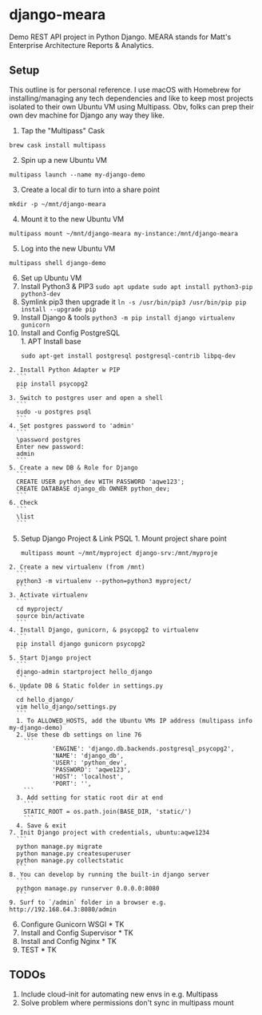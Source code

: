 # django-meara
Demo REST API project in Python Django. MEARA stands for Matt's Enterprise Architecture Reports &amp; Analytics.

## Setup
This outline is for personal reference. I use macOS with Homebrew for installing/managing any tech dependencies and like to keep most projects isolated to their own Ubuntu VM using Multipass. Obv, folks can prep their own dev machine for Django any way they like.

1. Tap the "Multipass" Cask
  ```
  brew cask install multipass
  ```  
2. Spin up a new Ubuntu VM
  ```
  multipass launch --name my-django-demo
  ```
3. Create a local dir to turn into a share point
  ```
  mkdir -p ~/mnt/django-meara
  ```
4. Mount it to the new Ubuntu VM
  ```
  multipass mount ~/mnt/django-meara my-instance:/mnt/django-meara
  ```
5. Log into the new Ubuntu VM
  ```
  multipass shell django-demo
  ```
6. Set up Ubuntu VM
  1. Install Python3 & PIP3
    ```
    sudo apt update
    sudo apt install python3-pip python3-dev
    ```
  2. Symlink pip3 then upgrade it
    ```
    ln -s /usr/bin/pip3 /usr/bin/pip
    pip install --upgrade pip
    ```
  3. Install Django & tools
    ```
    python3 -m pip install django virtualenv gunicorn
    ```
  4. Install and Config PostgreSQL  
    1. APT Install base
      ```
      sudo apt-get install postgresql postgresql-contrib libpq-dev
      ```
    2. Install Python Adapter w PIP
      ```
      pip install psycopg2
      ```
    3. Switch to postgres user and open a shell
      ```
      sudo -u postgres psql
      ```
    4. Set postgres password to 'admin'
      ```
      \password postgres
      Enter new password:
      admin
      ```
    5. Create a new DB & Role for Django
      ```
      CREATE USER python_dev WITH PASSWORD 'aqwe123';
      CREATE DATABASE django_db OWNER python_dev;
      ```
    6. Check
      ```
      \list
      ```
  5. Setup Django Project & Link PSQL
    1. Mount project share point
      ```
      multipass mount ~/mnt/myproject django-srv:/mnt/myproje  
      ```
    2. Create a new virtualenv (from /mnt)
      ```
      python3 -m virtualenv --python=python3 myproject/
      ```
    3. Activate virtualenv
      ```
      cd myproject/
      source bin/activate
      ```
    4. Install Django, gunicorn, & psycopg2 to virtualenv
      ```
      pip install django gunicorn psycopg2
      ```
    5. Start Django project
      ```
      django-admin startproject hello_django
      ```
    6. Update DB & Static folder in settings.py  
      ```
      cd hello_django/
      vim hello_django/settings.py
      ```
      1. To ALLOWED_HOSTS, add the Ubuntu VMs IP address (multipass info my-django-demo)
      2. Use these db settings on line 76
        ```
                'ENGINE': 'django.db.backends.postgresql_psycopg2',
                'NAME': 'django_db',
                'USER': 'python_dev',
                'PASSWORD': 'aqwe123',
                'HOST': 'localhost',
                'PORT': '',
        ```
      3. Add setting for static root dir at end
        ```
        STATIC_ROOT = os.path.join(BASE_DIR, 'static/')
        ```
      4. Save & exit
    7. Init Django project with credentials, ubuntu:aqwe1234
      ```
      python manage.py migrate
      python manage.py createsuperuser
      python manage.py collectstatic
      ```
    8. You can develop by running the built-in django server
      ```
      pythgon manage.py runserver 0.0.0.0:8080
      ```
    9. Surf to `/admin` folder in a browser e.g. http://192.168.64.3:8080/admin

  6. Configure Gunicorn WSGI
    * TK
  7. Install and Config Supervisor
    * TK
  8. Install and Config Nginx
    * TK
  9. TEST
    * TK


## TODOs
1. Include cloud-init for automating new envs in e.g. Multipass
2. Solve problem where permissions don't sync in multipass mount
